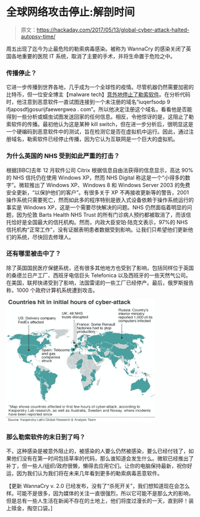 # 全球网络攻击停止:解剖时间

> 原文：<https://hackaday.com/2017/05/13/global-cyber-attack-halted-autopsy-time/>

周五出现了迄今为止最危险的勒索病毒感染。被称为 WannaCry 的感染关闭了英国各地重要的医院 IT 系统，取消了主要的手术，并将生命置于危险之中。

### 传播停止？

它进一步传播到世界各地，几乎成为一个全球性的疫情。尽管机器仍然需要加密的比特币，但一位安全博主【malware tech】[意外地停止了勒索软件](https://www.malwaretech.com/2017/05/how-to-accidentally-stop-a-global-cyber-attacks.html)。在分析代码时，他注意到恶意软件一直试图连接到一个未注册的域名“iuqerfsodp 9 ifjaposdfjgosurijfaewergwea . com”。所以他决定注册这个域名，看看他是否能得到一些分析或蠕虫试图发送回家的任何信息。相反，令他惊讶的是，这阻止了勒索软件的传播。最初他认为这是某种 kill switch，但在进一步分析后，很明显这是一个硬编码到恶意软件中的测试，旨在检测它是否在虚拟机中运行。因此，通过注册域名，勒索软件已经停止传播，因为它认为互联网是一个巨大的虚拟机。

### 为什么英国的 NHS 受到如此严重的打击？

根据[BBC]去年 12 月软件公司 Citrix 根据信息自由法获得的信息显示，高达 90%的 NHS 信托仍在使用 Windows XP，然而 NHS Digital 称这是一个“小得多的数字”。微软推出了 Windows XP、Windows 8 和 Windows Server 2003 的免费安全更新，“以保护他们的客户”。有很多关于 XP 不再接收更新等的警告，2001 操作系统只需要死亡，然而如此多的程序特别是嵌入式设备依赖于操作系统运行的事实是 Windows XP，这是一个需要尽快解决的问题。NHS 仍然面临着明显的问题，因为伦敦 Barts Health NHS Trust 的所有门诊病人预约都被取消了，而该信托恰好是全国最大的信托机构。然而，内政大臣安珀·陆克文表示，97%的 NHS 信托机构“正常工作”，没有证据表明患者数据受到影响。让我们只希望他们更新他们的系统，尽快回去修理人。

### 还有哪里被击中了？

除了英国国民医疗保健系统，还有很多其他地方也受到了影响，包括同样位于英国的桑德兰日产工厂、西班牙电信巨头 Telefonica 以及西班牙的一些天然气公司。在美国，联邦快递受到了影响，法国雷诺的一些工厂已经停产。最后，俄罗斯报告称，1000 个政府计算机系统遭到攻击。

![](img/0f2de90b6862c5137705e80ea1d96b37.png)

### 那么勒索软件的末日到了吗？

不，这种感染是被意外阻止的，被感染的人要么仍然被感染，要么已经付钱了，如果他们没有在第一时间包括草率的代码，那么谁知道会发生什么。微软已经推出了补丁，但一些人/组织/政府很懒，懒得去应用它们。让你的电脑保持最新，祝你好运，因为我们认为我们将在未来几年看到更多的勒索病毒恶意软件。

【更新 WannaCry v. 2.0 已经发布，没有了“杀死开关”，我们想知道现在会怎么样。可能不是很多，因为媒体的关注一直很强烈，所以它可能不是那么大的影响，但是总有一些人生活在新闻不存在的土地上，他们将度过漫长的一天，直到砰！装上赎金，掏空口袋。]